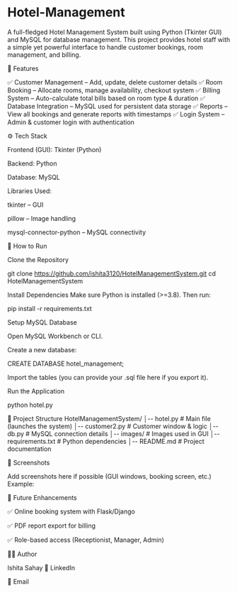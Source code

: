 # Hotel-Management
A full-fledged Hotel Management System built using Python (Tkinter GUI) and MySQL for database management.
This project provides hotel staff with a simple yet powerful interface to handle customer bookings, room management, and billing.

📌 Features

✅ Customer Management – Add, update, delete customer details
✅ Room Booking – Allocate rooms, manage availability, checkout system
✅ Billing System – Auto-calculate total bills based on room type & duration
✅ Database Integration – MySQL used for persistent data storage
✅ Reports – View all bookings and generate reports with timestamps
✅ Login System – Admin & customer login with authentication

⚙️ Tech Stack

Frontend (GUI): Tkinter (Python)

Backend: Python

Database: MySQL

Libraries Used:

tkinter – GUI

pillow – Image handling

mysql-connector-python – MySQL connectivity

🚀 How to Run

Clone the Repository

git clone https://github.com/ishita3120/HotelManagementSystem.git
cd HotelManagementSystem


Install Dependencies
Make sure Python is installed (>=3.8). Then run:

pip install -r requirements.txt


Setup MySQL Database

Open MySQL Workbench or CLI.

Create a new database:

CREATE DATABASE hotel_management;


Import the tables (you can provide your .sql file here if you export it).

Run the Application

python hotel.py

📂 Project Structure
HotelManagementSystem/
│-- hotel.py              # Main file (launches the system)
│-- customer2.py          # Customer window & logic
│-- db.py                 # MySQL connection details
│-- images/               # Images used in GUI
│-- requirements.txt      # Python dependencies
│-- README.md             # Project documentation

📸 Screenshots

Add screenshots here if possible (GUI windows, booking screen, etc.)
Example:

🔮 Future Enhancements

✅ Online booking system with Flask/Django

✅ PDF report export for billing

✅ Role-based access (Receptionist, Manager, Admin)

👩‍💻 Author

Ishita Sahay
💼 LinkedIn

📧 Email

